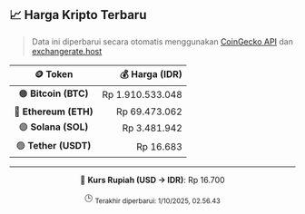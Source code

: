 

<!-- HARGA_KRIPTO -->
## 📈 Harga Kripto Terbaru

> Data ini diperbarui secara otomatis menggunakan [CoinGecko API](https://www.coingecko.com/) dan [exchangerate.host](https://exchangerate.host/)

<div align="center">

| 🪙 Token | 💰 Harga (IDR) |
|:------:|---------------:|
| 🟠 **Bitcoin (BTC)**   | Rp 1.910.533.048 |
| 🔵 **Ethereum (ETH)**  | Rp 69.473.062 |
| 🟣 **Solana (SOL)**    | Rp 3.481.942 |
| 🟢 **Tether (USDT)**   | Rp 16.683 |

---

💱 **Kurs Rupiah (USD → IDR)**: Rp 16.700

🕒 <sub>Terakhir diperbarui: 1/10/2025, 02.56.43</sub>

</div>
<!-- /HARGA_KRIPTO -->